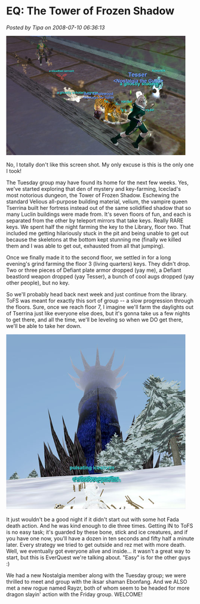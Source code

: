 # EQ: The Tower of Frozen Shadow

*Posted by Tipa on 2008-07-10 06:36:13*

![eqgame-2008-07-08-22-41-13-04.jpg](../../../uploads/2008/07/eqgame-2008-07-08-22-41-13-04.jpg)

No, I totally don't like this screen shot. My only excuse is this is the only one I took!

The Tuesday group may have found its home for the next few weeks. Yes, we've started exploring that den of mystery and key-farming, Iceclad's most notorious dungeon, the Tower of Frozen Shadow. Eschewing the standard Velious all-purpose building material, velium, the vampire queen Tserrina built her fortress instead out of the same solidified shadow that so many Luclin buildings were made from. It's seven floors of fun, and each is separated from the other by teleport mirrors that take keys. Really RARE keys. We spent half the night farming the key to the Library, floor two. That included me getting hilariously stuck in the pit and being unable to get out because the skeletons at the bottom kept stunning me (finally we killed them and I was able to get out, exhausted from all that jumping).

Once we finally made it to the second floor, we settled in for a long evening's grind farming the floor 3 (living quarters) keys. They didn't drop. Two or three pieces of Defiant plate armor dropped (yay me), a Defiant beastlord weapon dropped (yay Tesser), a bunch of cool augs dropped (yay other people), but no key.

So we'll probably head back next week and just continue from the library. ToFS was meant for exactly this sort of group -- a slow progression through the floors. Sure, once we reach floor 7, I imagine we'll farm the daylights out of Tserrina just like everyone else does, but it's gonna take us a few nights to get there, and all the time, we'll be leveling so when we DO get there, we'll be able to take her down.

![outsidetofs.jpg](../../../uploads/2008/07/outsidetofs.jpg)

It just wouldn't be a good night if it didn't start out with some hot Fada death action. And he was kind enough to die three times. Getting IN to ToFS is no easy task; it's guarded by these bone, stick and ice creatures, and if you have one now, you'll have a dozen in ten seconds and fifty half a minute later. Every strategy we tried to get outside and rez met with more death. Well, we eventually got everyone alive and inside... it wasn't a great way to start, but this is EverQuest we're talking about. "Easy" is for the other guys :)

We had a new Nostalgia member along with the Tuesday group; we were thrilled to meet and group with the iksar shaman Ebonfang. And we ALSO met a new rogue named Rayzr, both of whom seem to be headed for more dragon slayin' action with the Friday group. WELCOME!
